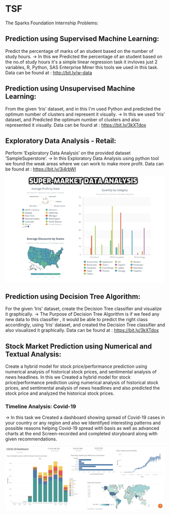 # TSF
The Sparks Foundation Internship Problems:

## Prediction using Supervised Machine Learning: 
Predict the percentage of marks of an student based on the number of
study hours.
-> In this we Predicted the percentage of an student based on the no.of study hours it's a simple linear regression task it invloves just 2 variables, R, Python, SAS Enterprise Miner this tools we used in this task. 
Data can be found at : http://bit.ly/w-data

## Prediction using Unsupervised Machine Learning: 
From the given ‘Iris’ dataset, and in this I'm used Python and predicted the optimum number of clusters and
represent it visually.
-> In this we used ‘Iris’ dataset, and Predicted the optimum number of clusters and also
represented it visually.
Data can be found at : https://bit.ly/3kXTdox

## Exploratory Data Analysis - Retail:
Perform ‘Exploratory Data Analysis’ on the provided dataset ‘SampleSuperstore’.
-> In this Exploratory Data Analysis using python tool we found the weak areas where we can work to make more profit. 
Data can be found at : https://bit.ly/3i4rbWl

![Flow Chart](Super_Market_Dashboard.png)

## Prediction using Decision Tree Algorithm: 
For the given ‘Iris’ dataset, create the Decision Tree classifier and visualize it
graphically.
-> The Purpose of Decision Tree Algorithm is if we feed any new data to this classifier , it would be able to predict the right class  accordingly, using  ‘Iris’ dataset, and created the Decision Tree classifier and also
visualized it graphically.
Data can be found at : https://bit.ly/3kXTdox

## Stock Market Prediction using Numerical and Textual Analysis:
Create a hybrid model for stock price/performance prediction using numerical analysis of historical stock prices, and sentimental analysis of news headlines.
In this we Created a hybrid model for stock price/performance prediction using numerical analysis of historical stock prices, and sentimental analysis of news headlines and also predicted the stock price and analyzed the historical stock prices.

### Timeline Analysis: Covid-19
-> In this task we Created a dashboard showing spread of Covid-19 cases in your country or any
region and also we Identifyed interesting patterns and possible reasons  helping Covid-19 spread with basis as well as advanced charts at the end Screen-recorded and completed storyboard along with given recommendations.

![Flow Chart](Covid_19_Dashboard.png)
